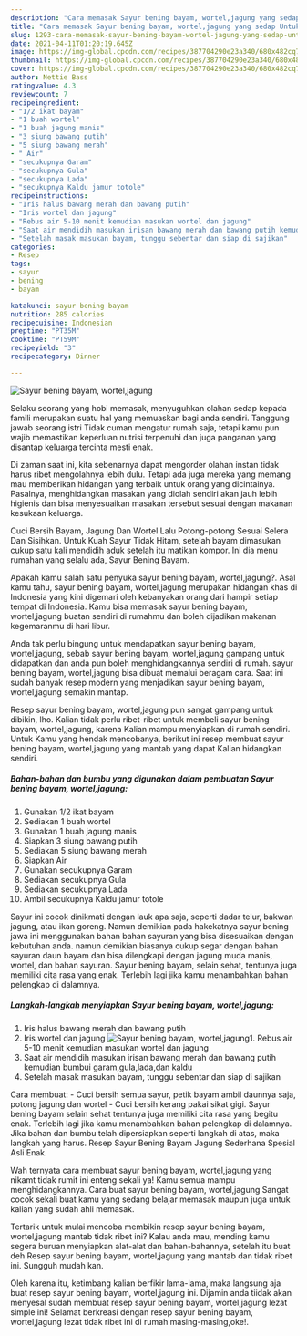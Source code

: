 ```yaml
---
description: "Cara memasak Sayur bening bayam, wortel,jagung yang sedap Untuk Jualan"
title: "Cara memasak Sayur bening bayam, wortel,jagung yang sedap Untuk Jualan"
slug: 1293-cara-memasak-sayur-bening-bayam-wortel-jagung-yang-sedap-untuk-jualan
date: 2021-04-11T01:20:19.645Z
image: https://img-global.cpcdn.com/recipes/387704290e23a340/680x482cq70/sayur-bening-bayam-worteljagung-foto-resep-utama.jpg
thumbnail: https://img-global.cpcdn.com/recipes/387704290e23a340/680x482cq70/sayur-bening-bayam-worteljagung-foto-resep-utama.jpg
cover: https://img-global.cpcdn.com/recipes/387704290e23a340/680x482cq70/sayur-bening-bayam-worteljagung-foto-resep-utama.jpg
author: Nettie Bass
ratingvalue: 4.3
reviewcount: 7
recipeingredient:
- "1/2 ikat bayam"
- "1 buah wortel"
- "1 buah jagung manis"
- "3 siung bawang putih"
- "5 siung bawang merah"
- " Air"
- "secukupnya Garam"
- "secukupnya Gula"
- "secukupnya Lada"
- "secukupnya Kaldu jamur totole"
recipeinstructions:
- "Iris halus bawang merah dan bawang putih"
- "Iris wortel dan jagung"
- "Rebus air 5-10 menit kemudian masukan wortel dan jagung"
- "Saat air mendidih masukan irisan bawang merah dan bawang putih kemudian bumbui garam,gula,lada,dan kaldu"
- "Setelah masak masukan bayam, tunggu sebentar dan siap di sajikan"
categories:
- Resep
tags:
- sayur
- bening
- bayam

katakunci: sayur bening bayam 
nutrition: 285 calories
recipecuisine: Indonesian
preptime: "PT35M"
cooktime: "PT59M"
recipeyield: "3"
recipecategory: Dinner

---
```



![Sayur bening bayam, wortel,jagung](https://img-global.cpcdn.com/recipes/387704290e23a340/680x482cq70/sayur-bening-bayam-worteljagung-foto-resep-utama.jpg)

Selaku seorang yang hobi memasak, menyuguhkan olahan sedap kepada famili merupakan suatu hal yang memuaskan bagi anda sendiri. Tanggung jawab seorang istri Tidak cuman mengatur rumah saja, tetapi kamu pun wajib memastikan keperluan nutrisi terpenuhi dan juga panganan yang disantap keluarga tercinta mesti enak.

Di zaman  saat ini, kita sebenarnya dapat mengorder olahan instan tidak harus ribet mengolahnya lebih dulu. Tetapi ada juga mereka yang memang mau memberikan hidangan yang terbaik untuk orang yang dicintainya. Pasalnya, menghidangkan masakan yang diolah sendiri akan jauh lebih higienis dan bisa menyesuaikan masakan tersebut sesuai dengan makanan kesukaan keluarga. 

Cuci Bersih Bayam, Jagung Dan Wortel Lalu Potong-potong Sesuai Selera Dan Sisihkan. Untuk Kuah Sayur Tidak Hitam, setelah bayam dimasukan cukup satu kali mendidih aduk setelah itu matikan kompor. Ini dia menu rumahan yang selalu ada, Sayur Bening Bayam.

Apakah kamu salah satu penyuka sayur bening bayam, wortel,jagung?. Asal kamu tahu, sayur bening bayam, wortel,jagung merupakan hidangan khas di Indonesia yang kini digemari oleh kebanyakan orang dari hampir setiap tempat di Indonesia. Kamu bisa memasak sayur bening bayam, wortel,jagung buatan sendiri di rumahmu dan boleh dijadikan makanan kegemaranmu di hari libur.

Anda tak perlu bingung untuk mendapatkan sayur bening bayam, wortel,jagung, sebab sayur bening bayam, wortel,jagung gampang untuk didapatkan dan anda pun boleh menghidangkannya sendiri di rumah. sayur bening bayam, wortel,jagung bisa dibuat memalui beragam cara. Saat ini sudah banyak resep modern yang menjadikan sayur bening bayam, wortel,jagung semakin mantap.

Resep sayur bening bayam, wortel,jagung pun sangat gampang untuk dibikin, lho. Kalian tidak perlu ribet-ribet untuk membeli sayur bening bayam, wortel,jagung, karena Kalian mampu menyiapkan di rumah sendiri. Untuk Kamu yang hendak mencobanya, berikut ini resep membuat sayur bening bayam, wortel,jagung yang mantab yang dapat Kalian hidangkan sendiri.

<!--inarticleads1-->

##### Bahan-bahan dan bumbu yang digunakan dalam pembuatan Sayur bening bayam, wortel,jagung:

1. Gunakan 1/2 ikat bayam
1. Sediakan 1 buah wortel
1. Gunakan 1 buah jagung manis
1. Siapkan 3 siung bawang putih
1. Sediakan 5 siung bawang merah
1. Siapkan  Air
1. Gunakan secukupnya Garam
1. Sediakan secukupnya Gula
1. Sediakan secukupnya Lada
1. Ambil secukupnya Kaldu jamur totole


Sayur ini cocok dinikmati dengan lauk apa saja, seperti dadar telur, bakwan jagung, atau ikan goreng. Namun demikian pada hakekatnya sayur bening jawa ini menggunakan bahan bahan sayuran yang bisa disesuaikan dengan kebutuhan anda. namun demikian biasanya cukup segar dengan bahan sayuran daun bayam dan bisa dilengkapi dengan jagung muda manis, wortel, dan bahan sayuran. Sayur bening bayam, selain sehat, tentunya juga memiliki cita rasa yang enak. Terlebih lagi jika kamu menambahkan bahan pelengkap di dalamnya. 

<!--inarticleads2-->

##### Langkah-langkah menyiapkan Sayur bening bayam, wortel,jagung:

1. Iris halus bawang merah dan bawang putih
1. Iris wortel dan jagung
<img src="https://img-global.cpcdn.com/steps/80388b487f62e8e6/160x128cq70/sayur-bening-bayam-worteljagung-langkah-memasak-2-foto.jpg" alt="Sayur bening bayam, wortel,jagung">1. Rebus air 5-10 menit kemudian masukan wortel dan jagung
1. Saat air mendidih masukan irisan bawang merah dan bawang putih kemudian bumbui garam,gula,lada,dan kaldu
1. Setelah masak masukan bayam, tunggu sebentar dan siap di sajikan


Cara membuat: - Cuci bersih semua sayur, petik bayam ambil daunnya saja, potong jagung dan wortel - Cuci bersih kerang pakai sikat gigi. Sayur bening bayam selain sehat tentunya juga memiliki cita rasa yang begitu enak. Terlebih lagi jika kamu menambahkan bahan pelengkap di dalamnya. Jika bahan dan bumbu telah dipersiapkan seperti langkah di atas, maka langkah yang harus. Resep Sayur Bening Bayam Jagung Sederhana Spesial Asli Enak. 

Wah ternyata cara membuat sayur bening bayam, wortel,jagung yang nikamt tidak rumit ini enteng sekali ya! Kamu semua mampu menghidangkannya. Cara buat sayur bening bayam, wortel,jagung Sangat cocok sekali buat kamu yang sedang belajar memasak maupun juga untuk kalian yang sudah ahli memasak.

Tertarik untuk mulai mencoba membikin resep sayur bening bayam, wortel,jagung mantab tidak ribet ini? Kalau anda mau, mending kamu segera buruan menyiapkan alat-alat dan bahan-bahannya, setelah itu buat deh Resep sayur bening bayam, wortel,jagung yang mantab dan tidak ribet ini. Sungguh mudah kan. 

Oleh karena itu, ketimbang kalian berfikir lama-lama, maka langsung aja buat resep sayur bening bayam, wortel,jagung ini. Dijamin anda tiidak akan menyesal sudah membuat resep sayur bening bayam, wortel,jagung lezat simple ini! Selamat berkreasi dengan resep sayur bening bayam, wortel,jagung lezat tidak ribet ini di rumah masing-masing,oke!.

